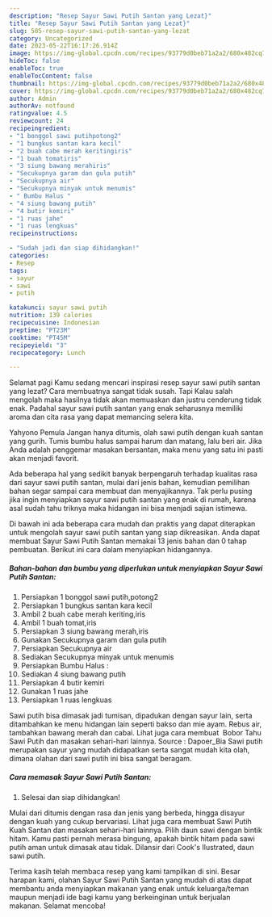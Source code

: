 ```yaml
---
description: "Resep Sayur Sawi Putih Santan yang Lezat}"
title: "Resep Sayur Sawi Putih Santan yang Lezat}"
slug: 505-resep-sayur-sawi-putih-santan-yang-lezat
category: Uncategorized
date: 2023-05-22T16:17:26.914Z
image: https://img-global.cpcdn.com/recipes/93779d0beb71a2a2/680x482cq70/sayur-sawi-putih-santan-foto-resep-utama.jpg
hideToc: false
enableToc: true
enableTocContent: false
thumbnail: https://img-global.cpcdn.com/recipes/93779d0beb71a2a2/680x482cq70/sayur-sawi-putih-santan-foto-resep-utama.jpg
cover: https://img-global.cpcdn.com/recipes/93779d0beb71a2a2/680x482cq70/sayur-sawi-putih-santan-foto-resep-utama.jpg
author: Admin
authorAv: notfound
ratingvalue: 4.5
reviewcount: 24
recipeingredient:
- "1 bonggol sawi putihpotong2"
- "1 bungkus santan kara kecil"
- "2 buah cabe merah keritingiris"
- "1 buah tomatiris"
- "3 siung bawang merahiris"
- "Secukupnya garam dan gula putih"
- "Secukupnya air"
- "Secukupnya minyak untuk menumis"
- " Bumbu Halus "
- "4 siung bawang putih"
- "4 butir kemiri"
- "1 ruas jahe"
- "1 ruas lengkuas"
recipeinstructions:

- "Sudah jadi dan siap dihidangkan!"
categories:
- Resep
tags:
- sayur
- sawi
- putih

katakunci: sayur sawi putih 
nutrition: 139 calories
recipecuisine: Indonesian
preptime: "PT23M"
cooktime: "PT45M"
recipeyield: "3"
recipecategory: Lunch

---
```



Selamat pagi Kamu sedang mencari inspirasi resep sayur sawi putih santan yang lezat? Cara membuatnya sangat tidak susah. Tapi Kalau salah mengolah maka hasilnya tidak akan memuaskan dan justru cenderung tidak enak. Padahal sayur sawi putih santan yang enak seharusnya memiliki aroma dan cita rasa yang dapat memancing selera kita.


Yahyono Pemula Jangan hanya ditumis, olah sawi putih dengan kuah santan yang gurih. Tumis bumbu halus sampai harum dan matang, lalu beri air. Jika Anda adalah penggemar masakan bersantan, maka menu yang satu ini pasti akan menjadi favorit.

Ada beberapa hal yang sedikit banyak berpengaruh terhadap kualitas rasa dari sayur sawi putih santan, mulai dari jenis bahan, kemudian pemilihan bahan segar sampai cara membuat dan menyajikannya. Tak perlu pusing jika ingin menyiapkan sayur sawi putih santan yang enak di rumah, karena asal sudah tahu triknya maka hidangan ini bisa menjadi sajian istimewa.


Di bawah ini ada beberapa cara mudah dan praktis yang dapat diterapkan untuk mengolah sayur sawi putih santan yang siap dikreasikan. Anda dapat membuat Sayur Sawi Putih Santan memakai 13 jenis bahan dan 0 tahap pembuatan. Berikut ini cara dalam menyiapkan hidangannya.

<!--inarticleads1-->

##### Bahan-bahan dan bumbu yang diperlukan untuk menyiapkan Sayur Sawi Putih Santan:

1. Persiapkan 1 bonggol sawi putih,potong2
1. Persiapkan 1 bungkus santan kara kecil
1. Ambil 2 buah cabe merah keriting,iris
1. Ambil 1 buah tomat,iris
1. Persiapkan 3 siung bawang merah,iris
1. Gunakan Secukupnya garam dan gula putih
1. Persiapkan Secukupnya air
1. Sediakan Secukupnya minyak untuk menumis
1. Persiapkan  Bumbu Halus :
1. Sediakan 4 siung bawang putih
1. Persiapkan 4 butir kemiri
1. Gunakan 1 ruas jahe
1. Persiapkan 1 ruas lengkuas


Sawi putih bisa dimasak jadi tumisan, dipadukan dengan sayur lain, serta ditambahkan ke menu hidangan lain seperti bakso dan mie ayam. Rebus air, tambahkan bawang merah dan cabai. Lihat juga cara membuat ️ Bobor Tahu Sawi Putih dan masakan sehari-hari lainnya. Source : Dapoer_Bia Sawi putih merupakan sayur yang mudah didapatkan serta sangat mudah kita olah, dimana olahan dari sawi putih ini bisa sangat beragam. 

<!--inarticleads2-->

##### Cara memasak Sayur Sawi Putih Santan:


1. Selesai dan siap dihidangkan!

Mulai dari ditumis dengan rasa dan jenis yang berbeda, hingga disayur dengan kuah yang cukup bervariasi. Lihat juga cara membuat Sawi Putih Kuah Santan dan masakan sehari-hari lainnya. Pilih daun sawi dengan bintik hitam. Kamu pasti pernah merasa bingung, apakah bintik hitam pada sawi putih aman untuk dimasak atau tidak. Dilansir dari Cook&#39;s Ilustrated, daun sawi putih. 

Terima kasih telah membaca resep yang kami tampilkan di sini. Besar harapan kami, olahan Sayur Sawi Putih Santan yang mudah di atas dapat membantu anda menyiapkan makanan yang enak untuk keluarga/teman maupun menjadi ide bagi kamu yang berkeinginan untuk berjualan makanan. Selamat mencoba!
